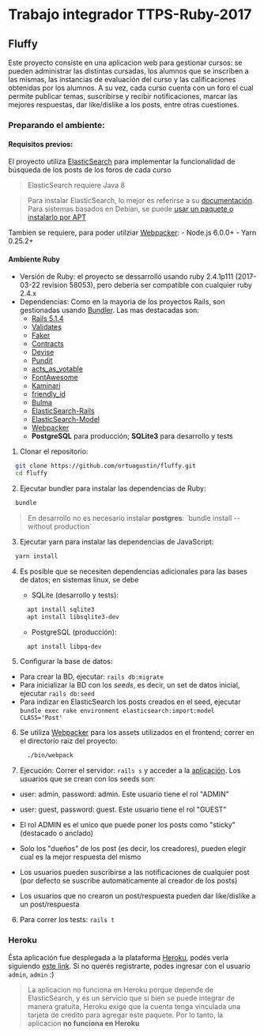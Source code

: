 # Trabajo integrador TTPS-Ruby-2017
## Fluffy

Este proyecto consiste en una aplicacion web para gestionar cursos: se pueden administrar las distintas cursadas, los alumnos que se inscriben a las mismas, las instancias de evaluación del curso y las calificaciones obtenidas por los alumnos. A su vez, cada curso cuenta con un foro el cual permite publicar temas, suscribirse y recibir notificaciones, marcar las mejores respuestas, dar like/dislike a los posts, entre otras cuestiones.


### Preparando el ambiente:

#### Requisitos previos:
  El proyecto utiliza [ElasticSearch](https://www.elastic.co/products/elasticsearch) para implementar la funcionalidad de búsqueda de los posts de los foros de cada curso

  >ElasticSearch requiere Java 8

  >Para instalar ElasticSearch, lo mejor es referirse a su [documentación](https://www.elastic.co/guide/en/elasticsearch/reference/current/_installation.html). Para sistemas basados en Debian, se puede [usar un paquete o instalarlo por APT](https://www.elastic.co/guide/en/elasticsearch/reference/current/deb.html)

  Tambien se requiere, para poder utilziar [Webpacker](https://github.com/rails/webpacker):
    - Node.js 6.0.0+
    - Yarn 0.25.2+

#### Ambiente Ruby

* Versión de Ruby: el proyecto se dessarrolló usando ruby 2.4.1p111 (2017-03-22 revision 58053), pero deberia ser compatible con cualquier ruby 2.4.x
* Dependencias: Como en la mayoria de los proyectos Rails, son gestionadas usando [Bundler](https://github.com/bundler/bundler). Las mas destacadas son:
  - [Rails 5.1.4](https://github.com/rails/rails/)
  - [Validates](https://github.com/kaize/validates/)
  - [Faker](https://github.com/stympy/faker)
  - [Contracts](https://github.com/egonSchiele/contracts.ruby)
  - [Devise](https://github.com/plataformatec/devise)
  - [Pundit](https://github.com/varvet/pundit)
  - [acts_as_votable](https://github.com/ryanto/acts_as_votable)
  - [FontAwesome](https://github.com/bokmann/font-awesome-rails)
  - [Kaminari](https://github.com/kaminari/kaminari)
  - [friendly_id](https://github.com/norman/friendly_id)
  - [Bulma](https://bulma.io)
  - [ElasticSearch-Rails](https://github.com/elastic/elasticsearch-rails)
  - [ElasticSearch-Model](https://github.com/elastic/elasticsearch-rails/tree/master/elasticsearch-model)
  - [Webpacker](https://github.com/rails/webpacker)
  - **PostgreSQL** para producción; **SQLite3** para desarrollo y tests

1. Clonar el repositorio:

```bash
  git clone https://github.com/ortuagustin/fluffy.git
  cd fluffy
```

2. Ejecutar bundler para instalar las dependencias de Ruby:

```bash
  bundle
```

> En desarrollo no es necesario instalar **postgres**: ´bundle install --without production´

3. Ejecutar yarn para instalar las dependencias de JavaScript:

```bash
  yarn install
```

4. Es posible que se necesiten dependencias adicionales para las bases de datos; en sistemas linux, se debe
   - SQLite (desarrollo y tests):

    ```bash
      apt install sqlite3
      apt install libsqlite3-dev
    ```
   - PostgreSQL (producción):

    ```bash
      apt install libpq-dev
    ```

5. Configurar la base de datos:
  - Para crear la BD, ejecutar: `rails db:migrate`
  - Para inicializar la BD con los *seeds*, es decir, un set de datos inicial, ejecutar `rails db:seed`
  - Para indizar en ElasticSearch los posts creados en el seed, ejecutar `bundle exec rake environment elasticsearch:import:model CLASS='Post'`

6. Se utiliza [Webpacker](https://github.com/rails/webpacker) para los assets utilizados en el frontend; correr en el directorio raiz del proyecto:

    ```bash
      ./bin/webpack
    ```

5. Ejecución: Correr el servidor: `rails s` y acceder a la [aplicación](http://localhost:3000). Los usuarios que se crean con los seeds son:
  - user: admin, password: admin. Este usuario tiene el rol "ADMIN"
  - user: guest, password: guest. Este usuario tiene el rol "GUEST"

  - El rol ADMIN es el unico que puede poner los posts como "sticky" (destacado o anclado)
  - Solo los "dueños" de los post (es decir, los creadores), pueden elegir cual es la mejor respuesta del mismo
  - Los usuarios pueden suscribirse a las notificaciones de cualquier post (por defecto se suscribe automaticamente al creador de los posts)
  - Los usuarios que no crearon un post/respuesta pueden dar like/dislike a un post/respuesta

6. Para correr los tests: `rails t`

### Heroku

Ésta aplicación fue desplegada a la plataforma [Heroku](http://heroku.com), podés verla siguiendo [este link](https://fluffy-app.herokuapp.com/). Si no querés registrarte, podes ingresar con el usuario `admin`, `admin` :)

>La aplicacion no funciona en Heroku porque depende de ElasticSearch, y es un servicio que si bien se puede integrar de manera gratuita, Heroku exige que la cuenta tenga vinculada una tarjeta de credito para agregar este paquete. Por lo tanto, la aplicacion **no funciona en Heroku**
